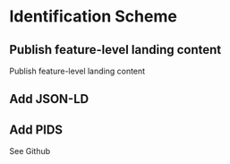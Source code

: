 # Identification Scheme


## Publish feature-level landing content

Publish feature-level landing content

## Add JSON-LD


## Add PIDS
See Github

